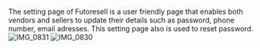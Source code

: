 The setting page of Futoresell is a user friendly page that enables both vendors and sellers to update their details such as password, phone number, email adresses. This setting page also is used to reset password.
![IMG_0831](https://github.com/user-attachments/assets/53577bf1-a60b-4b84-8619-9ef3c38444c4)
![IMG_0830](https://github.com/user-attachments/assets/61be766c-1c3c-45ed-b9ea-4ae4b8fbb1a7)
